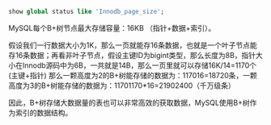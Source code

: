 ```sql
show global status like 'Innodb_page_size';
```

MySQL每个B+树节点最大存储容量：16KB （指针+数据+索引）。

假设我们一行数据大小为1K，那么一页就能存16条数据，也就是一个叶子节点能存16条数据；再看非叶子节点，假设主键ID为bigint类型，那么长度为8B，指针大小在Innodb源码中为6B，一共就是14B，那么一页里就可以存储16K/14=1170个(主键+指针) 那么一颗高度为2的B+树能存储的数据为：117016=18720条，一颗高度为3的B+树能存储的数据为：11701170*16=21902400（千万级条）

因此，B+树存储大数据量的表也可以非常高效的获取数据，MySQL使用B+树作为索引的数据结构。